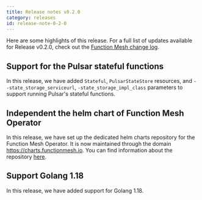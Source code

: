 ```yaml
---
title: Release notes v0.2.0
category: releases
id: release-note-0-2-0
---
```


Here are some highlights of this release. For a full list of updates available for Release v0.2.0, check out the [Function Mesh change log](https://github.com/streamnative/function-mesh/releases/tag/v0.2.0).

## Support for the Pulsar stateful functions

In this release, we have added `Stateful`, `PulsarStateStore` resources, and `--state_storage_serviceurl`, `-state_storage_impl_class` parameters to support running Pulsar's stateful functions.

## Independent the helm chart of Function Mesh Operator

In this release, we have set up the dedicated helm charts repository for the Function Mesh Operator. It is now maintained through the domain https://charts.functionmesh.io. You can find information about the repository [here](https://artifacthub.io/packages/helm/function-mesh/function-mesh-operator).

## Support Golang 1.18

In this release, we have added support for Golang 1.18.

